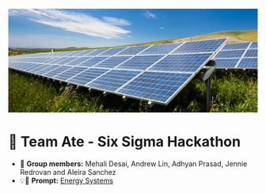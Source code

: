 ![](pics/solar_panels.jpg)

# 🎱 Team Ate - Six Sigma Hackathon
- 👥 **Group members:** Mehali Desai, Andrew Lin, Adhyan Prasad, Jennie Redrovan and Aleira Sanchez
- 💡🔋 **Prompt:** [Energy Systems](https://github.com/timothyfraser/sixsigmahackathon/blob/main/docs/prompts.md#prompt-2-energy-systems)
